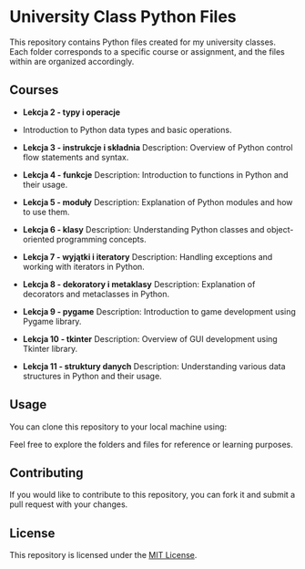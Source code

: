# University Class Python Files

This repository contains Python files created for my university classes. 
Each folder corresponds to a specific course or assignment, and the files within are organized accordingly.

## Courses

- **Lekcja 2 - typy i operacje**
 - Introduction to Python data types and basic operations.

- **Lekcja 3 - instrukcje i składnia**
  Description: Overview of Python control flow statements and syntax.

- **Lekcja 4 - funkcje**
  Description: Introduction to functions in Python and their usage.

- **Lekcja 5 - moduły**
  Description: Explanation of Python modules and how to use them.

- **Lekcja 6 - klasy**
  Description: Understanding Python classes and object-oriented programming concepts.

- **Lekcja 7 - wyjątki i iteratory**
  Description: Handling exceptions and working with iterators in Python.

- **Lekcja 8 - dekoratory i metaklasy**
  Description: Explanation of decorators and metaclasses in Python.

- **Lekcja 9 - pygame**
  Description: Introduction to game development using Pygame library.

- **Lekcja 10 - tkinter**
  Description: Overview of GUI development using Tkinter library.

- **Lekcja 11 - struktury danych**
  Description: Understanding various data structures in Python and their usage.


## Usage
You can clone this repository to your local machine using:

Feel free to explore the folders and files for reference or learning purposes.

## Contributing
If you would like to contribute to this repository, you can fork it and submit a pull request with your changes.

## License
This repository is licensed under the [MIT License](LICENSE).
